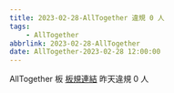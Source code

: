 ```yaml
---
title: 2023-02-28-AllTogether 違規 0 人
tags:
    - AllTogether
abbrlink: 2023-02-28-AllTogether
date: AllTogether-2023-02-28 12:00:00
---
```

AllTogether 板 [板規連結](https://www.ptt.cc/bbs/AllTogether/M.1643211430.A.5FB.html)
昨天違規 0 人
